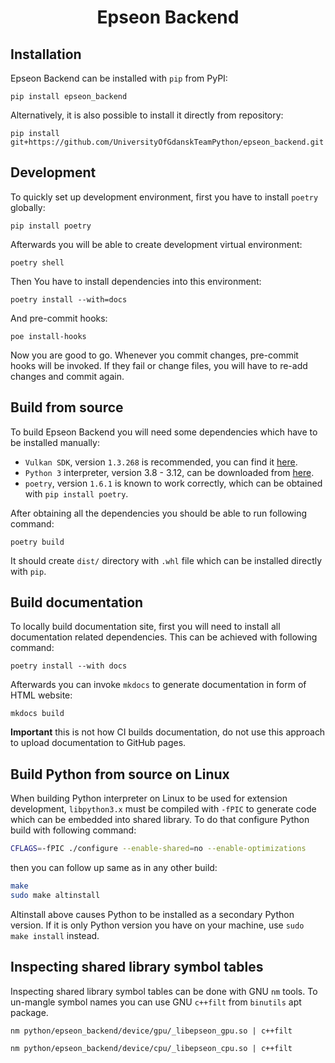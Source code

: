 <h1 align="center"> Epseon Backend </h1>

## Installation

Epseon Backend can be installed with `pip` from PyPI:

```
pip install epseon_backend
```

Alternatively, it is also possible to install it directly from repository:

```
pip install git+https://github.com/UniversityOfGdanskTeamPython/epseon_backend.git
```

## Development

To quickly set up development environment, first you have to install `poetry` globally:

```
pip install poetry
```

Afterwards you will be able to create development virtual environment:

```
poetry shell
```

Then You have to install dependencies into this environment:

```
poetry install --with=docs
```

And pre-commit hooks:

```
poe install-hooks
```

Now you are good to go. Whenever you commit changes, pre-commit hooks will be invoked.
If they fail or change files, you will have to re-add changes and commit again.

## Build from source

To build Epseon Backend you will need some dependencies which have to be installed
manually:

-   `Vulkan SDK`, version `1.3.268` is recommended, you can find it
    [here](https://vulkan.lunarg.com/sdk/home).
-   `Python 3` interpreter, version 3.8 - 3.12, can be downloaded from
    [here](https://www.python.org/downloads/).
-   `poetry`, version `1.6.1` is known to work correctly, which can be obtained with
    `pip install poetry`.

After obtaining all the dependencies you should be able to run following command:

```
poetry build
```

It should create `dist/` directory with `.whl` file which can be installed directly with
`pip`.

## Build documentation

To locally build documentation site, first you will need to install all documentation
related dependencies. This can be achieved with following command:

```
poetry install --with docs
```

Afterwards you can invoke `mkdocs` to generate documentation in form of HTML website:

```
mkdocs build
```

**Important** this is not how CI builds documentation, do not use this approach to
upload documentation to GitHub pages.

## Build Python from source on Linux

When building Python interpreter on Linux to be used for extension development,
`libpython3.x` must be compiled with `-fPIC` to generate code which can be embedded into
shared library. To do that configure Python build with following command:

```bash
CFLAGS=-fPIC ./configure --enable-shared=no --enable-optimizations
```

then you can follow up same as in any other build:

```bash
make
sudo make altinstall
```

Altinstall above causes Python to be installed as a secondary Python version. If it is
only Python version you have on your machine, use `sudo make install` instead.

## Inspecting shared library symbol tables

Inspecting shared library symbol tables can be done with GNU `nm` tools. To un-mangle
symbol names you can use GNU `c++filt` from `binutils` apt package.

```
nm python/epseon_backend/device/gpu/_libepseon_gpu.so | c++filt
```

```
nm python/epseon_backend/device/cpu/_libepseon_cpu.so | c++filt
```
